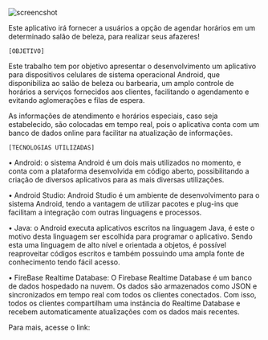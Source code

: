![screencshot](https://i.ibb.co/Ph2cvGw/logo.png)

Este aplicativo irá fornecer a usuários a opção de agendar horários em um determinado salão de beleza, para realizar seus afazeres!


	[OBJETIVO]
 Este trabalho tem por objetivo apresentar o desenvolvimento um aplicativo para dispositivos celulares de sistema operacional Android, que disponibiliza ao salão de beleza ou barbearia, um amplo controle de horários a serviços fornecidos aos clientes, facilitando o agendamento e evitando aglomerações e filas de espera.
 
 As informações de atendimento e horários especiais, caso seja estabelecido, são colocadas em tempo real, pois o aplicativa conta com um banco de dados online para facilitar na atualização de informações. 

    [TECNOLOGIAS UTILIZADAS]
• Android: o sistema Android é um dois mais utilizados no momento, e conta com a plataforma desenvolvida em código aberto, possibilitando a criação de diversos aplicativos para as mais diversas utilizações. 

• Android Studio: Android Studio é um ambiente de desenvolvimento para o sistema Android, tendo a vantagem de utilizar pacotes e plug-ins que facilitam a integração com outras linguagens e processos.

• Java: o Android executa aplicativos escritos na linguagem Java, é este o motivo desta linguagem ser escolhida para programar o aplicativo. Sendo esta uma linguagem de alto nível e orientada a objetos, é possível reaproveitar códigos escritos e também possuindo uma ampla fonte de conhecimento tendo fácil acesso.

• FireBase Realtime Database: O Firebase Realtime Database é um banco de dados hospedado na nuvem. Os dados são armazenados como JSON e sincronizados em tempo real com todos os clientes conectados. Com isso, todos os clientes compartilham uma instância do Realtime Database e recebem automaticamente atualizações com os dados mais recentes.


Para mais, acesse o link: <unavailable>

